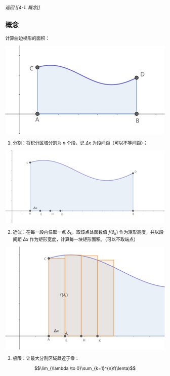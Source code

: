 *返回 [[4-1. 概念]]*

## 概念

计算曲边梯形的面积：

![intergral area](assets/int_area.png)

1. 分割：将积分区域分割为 $n$ 个段，记 $\Delta x$ 为段间距（可以不等间距）；

![intergral sep](assets/int_sep.png)

2. 近似：在每一段内任取一点 $\delta_k$，取该点处函数值 $f(\delta_k)$ 作为矩形高度，并以段间距 $\Delta x$ 作为矩形宽度，计算每一块矩形面积。（可以不取端点）

![intergral sep](assets/int_aprox.png)

3. 极限：让最大分割区域趋近于零：

$$\lim_{\lambda \to 0}\sum_{k=1}^{n}f(\lenta)$$